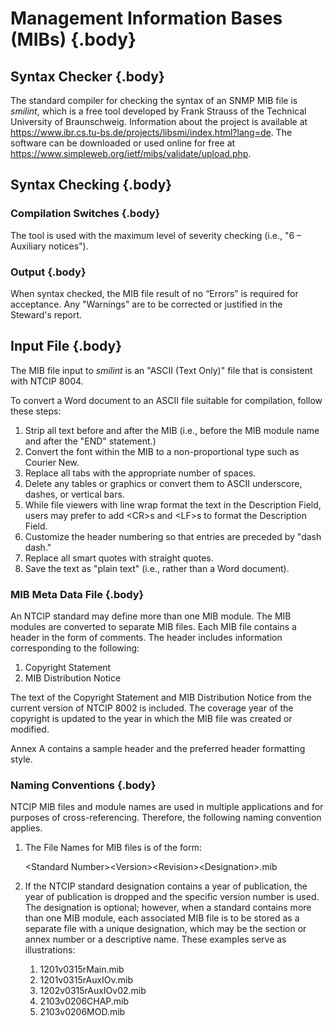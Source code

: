 <div class="section-3" markdown="1">
<style>
  .section-3 { counter-set: section 3; }
</style>

# Management Information Bases (MIBs) {.body}

## Syntax Checker {.body}

The standard compiler for checking the syntax of an SNMP MIB file is _smilint_, which is a free tool developed by Frank Strauss of the Technical University of Braunschweig. Information about the project is available at <https://www.ibr.cs.tu-bs.de/projects/libsmi/index.html?lang=de>. The software can be downloaded or used online for free at <https://www.simpleweb.org/ietf/mibs/validate/upload.php>.

## Syntax Checking {.body}

### Compilation Switches {.body}

The tool is used with the maximum level of severity checking (i.e., "6 – Auxiliary notices").

### Output {.body}

When syntax checked, the MIB file result of no “Errors” is required for acceptance. Any "Warnings" are to be corrected or justified in the Steward's report.

## Input File {.body}

The MIB file input to _smilint_ is an "ASCII (Text Only)" file that is consistent with NTCIP 8004.

To convert a Word document to an ASCII file suitable for compilation, follow these steps:

1. Strip all text before and after the MIB (i.e., before the MIB module name and after the "END" statement.)
2. Convert the font within the MIB to a non-proportional type such as Courier New.
3. Replace all tabs with the appropriate number of spaces.
4. Delete any tables or graphics or convert them to ASCII underscore, dashes, or vertical bars.
5. While file viewers with line wrap format the text in the Description Field, users may prefer to add &lt;CR&gt;s and &lt;LF&gt;s to format the Description Field.
6. Customize the header numbering so that entries are preceded by "dash dash."
7. Replace all smart quotes with straight quotes.
8. Save the text as "plain text" (i.e., rather than a Word document).

### MIB Meta Data File {.body}

An NTCIP standard may define more than one MIB module. The MIB modules are converted to separate MIB files. Each MIB file contains a header in the form of comments. The header includes information corresponding to the following:

1. Copyright Statement
2. MIB Distribution Notice

The text of the Copyright Statement and MIB Distribution Notice from the current version of NTCIP 8002 is included. The coverage year of the copyright is updated to the year in which the MIB file was created or modified.

Annex A contains a sample header and the preferred header formatting style.

### Naming Conventions {.body}

NTCIP MIB files and module names are used in multiple applications and for purposes of cross-referencing. Therefore, the following naming convention applies.

1. The File Names for MIB files is of the form:

    &lt;Standard Number&gt;&lt;Version&gt;&lt;Revision&gt;&lt;Designation&gt;.mib

2. If the NTCIP standard designation contains a year of publication, the year of publication is dropped and the specific version number is used. The designation is optional; however, when a standard contains more than one MIB module, each associated MIB file is to be stored as a separate file with a unique designation, which may be the section or annex number or a descriptive name. These examples serve as illustrations:

    1. 1201v0315rMain.mib
    2. 1201v0315rAuxIOv.mib
    3. 1202v0315rAuxIOv02.mib
    4. 2103v0206CHAP.mib
    5. 2103v0206MOD.mib

</div>
